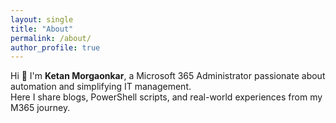 ```yaml
---
layout: single
title: "About"
permalink: /about/
author_profile: true
---
```


Hi 👋 I'm **Ketan Morgaonkar**, a Microsoft 365 Administrator passionate about automation and simplifying IT management.  
Here I share blogs, PowerShell scripts, and real-world experiences from my M365 journey.
